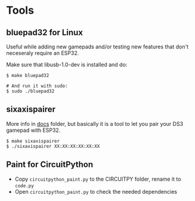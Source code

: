 # Tools

## bluepad32 for Linux

Useful while adding new gamepads and/or testing new features that don't neceseraly
require an ESP32.

Make sure that libusb-1.0-dev is installed and do:

```
$ make bluepad32

# And run it with sudo:
$ sudo ./bluepad32
```

## sixaxispairer

More info in [docs][docs_pairer] folder, but basically it is a tool to let you pair your
DS3 gamepad with ESP32.

```
$ make sixaxispairer
$ ./sixaxispairer XX:XX:XX:XX:XX:XX
```

[docs_pairer]: https://gitlab.com/ricardoquesada/bluepad32/-/blob/master/docs/pair_ds3.md

## Paint for CircuitPython

* Copy `circuitpython_paint.py` to the CIRCUITPY folder, rename it to `code.py`
* Open `circuitpython_paint.py` to check the needed dependencies
